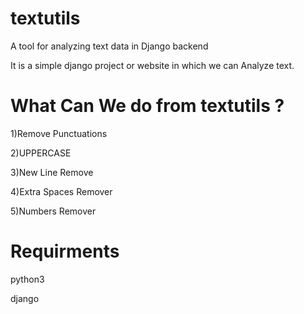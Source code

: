 # textutils
A tool for analyzing text data in Django backend

It is a simple django project or website in which we can Analyze text.
# What Can We do from textutils ?
1)Remove Punctuations

2)UPPERCASE

3)New Line Remove

4)Extra Spaces Remover

5)Numbers Remover
# Requirments
python3

django
